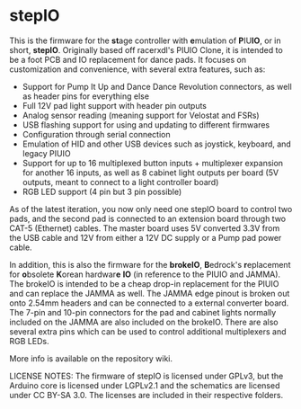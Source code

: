 # stepIO
This is the firmware for the **st**age controller with **e**mulation of **P**IU**IO**, or in short, **stepIO**.
Originally based off racerxdl's PIUIO Clone, it is intended to be a foot PCB and IO replacement for dance pads. It focuses on customization and convenience, with several extra features, such as:

- Support for Pump It Up and Dance Dance Revolution connectors, as well as header pins for everything else
- Full 12V pad light support with header pin outputs
- Analog sensor reading (meaning support for Velostat and FSRs)
- USB flashing support for using and updating to different firmwares
- Configuration through serial connection
- Emulation of HID and other USB devices such as joystick, keyboard, and legacy PIUIO
- Support for up to 16 multiplexed button inputs + multiplexer expansion for another 16 inputs, as well as 8 cabinet light outputs per board (5V outputs, meant to connect to a light controller board)
- RGB LED support (4 pin but 3 pin possible)

As of the latest iteration, you now only need one stepIO board to control two pads, and the second pad is connected to an extension board through two CAT-5 (Ethernet) cables. The master board uses 5V converted 3.3V from the USB cable and 12V from either a 12V DC supply or a Pump pad power cable.

In addition, this is also the firmware for the **brokeIO**, **B**edrock's **r**eplacement for **o**bsolete **K**orean hardwar**e** **IO** (in reference to the PIUIO and JAMMA).
The brokeIO is intended to be a cheap drop-in replacement for the PIUIO and can replace the JAMMA as well. The JAMMA edge pinout is broken out onto 2.54mm headers and can be connected to a external converter board. The 7-pin and 10-pin connectors for the pad and cabinet lights normally included on the JAMMA are also included on the brokeIO. There are also several extra pins which can be used to control additional multiplexers and RGB LEDs.

More info is available on the repository wiki.

LICENSE NOTES:
The firmware of stepIO is licensed under GPLv3, but the Arduino core is licensed under LGPLv2.1 and the schematics are licensed under CC BY-SA 3.0. The licenses are included in their respective folders.